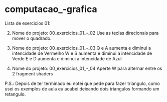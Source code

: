 # computacao_-grafica


Lista de exercicios 01:

2) Nome do projeto: 00_exercicios_01_-_02
	Use as teclas direcionais para mover o quadrado.


3) Nome do projeto: 00_exercicios_01_-_03
	Q e A aumenta e diminui a intencidade de Vermelho
	W e S aumenta e diminui a intencidade de Verde
	E e D aumenta e diminui a intencidade de Azul


4) Nome do projeto: 00_exercicios_01_-_04
	Aperte W para alternar entre os 2 fragment shaders
	
	
	
P.S.: Depois de ter terminado eu notei que pede para fazer triangulo, como usei os exemplos de aula eu acabei deixando dois triangulos formando um retangulo.
